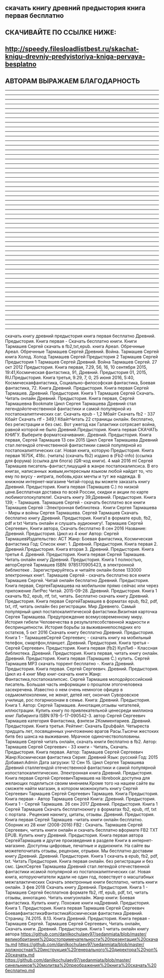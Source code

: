 скачать книгу древний предыстория книга первая бесплатно
--------------------------------------------------
СКАЧИВАЙТЕ ПО ССЫЛКЕ НИЖЕ:
--------------------------------------------------
http://speedy.filesloadlistbest.ru/skachat-knigu-drevniy-predyistoriya-kniga-pervaya-besplatno
--------------------------------------------------
АВТОРАМ ВЫРАЖАЕМ БЛАГОДАРНОСТЬ
--------------------------------------------------
--------------------------------------------------
--------------------------------------------------
--------------------------------------------------
--------------------------------------------------
--------------------------------------------------
--------------------------------------------------
--------------------------------------------------
--------------------------------------------------
--------------------------------------------------
--------------------------------------------------
--------------------------------------------------
--------------------------------------------------
--------------------------------------------------
--------------------------------------------------
--------------------------------------------------
--------------------------------------------------
--------------------------------------------------
--------------------------------------------------
--------------------------------------------------
--------------------------------------------------
--------------------------------------------------
--------------------------------------------------
--------------------------------------------------
--------------------------------------------------
--------------------------------------------------
--------------------------------------------------
--------------------------------------------------
--------------------------------------------------
--------------------------------------------------
--------------------------------------------------
--------------------------------------------------
--------------------------------------------------
--------------------------------------------------
--------------------------------------------------
--------------------------------------------------
--------------------------------------------------
--------------------------------------------------
--------------------------------------------------
--------------------------------------------------
--------------------------------------------------
--------------------------------------------------
--------------------------------------------------
--------------------------------------------------
--------------------------------------------------
--------------------------------------------------
--------------------------------------------------
--------------------------------------------------
--------------------------------------------------
--------------------------------------------------
--------------------------------------------------
--------------------------------------------------
--------------------------------------------------
--------------------------------------------------
скачать книгу древний предыстория книга первая бесплатно Древний. Предыстория. Книга первая - Скачать бесплатно книги. Книги Тармашев Сергей скачать в fb2,txt,epub. книга Ареал. Обречнные Ареал. Обречнные  Тармашев Сергей  Древний. Война. Тармашев Сергей книга Холод. Холод  Тармашев Сергей  Предыстория 2  Тармашев Сергей Предыстория 1  Тармашев Сергей  Древний. Война  Тармашев Сергей. 27 окт 2012  Предыстория. Книга первая, 7.29, 56, 16, 10 сентября 2015, 19:41,Космическая фантастика, 91, Древний. Предыстория 01, 2015, RU.Предыстория. Книга третья, 9.29, 7, 0, 25 июня 2016, 5:40, Космическаяфантастика, Социально-философская фантастика, Боевая фантастика, 72. Книга Древний. Предыстория. Книга первая Сергей Тармашев. Древний. Предыстория. Книга 1 Тармашев Сергей Скачать. Читать онлайн Древний. Предыстория. Книга первая, Сергей Тармашевна Bookmate  Цикл Сергея Тармашева Древний стал легендойотечественной фантастики и самой популярной из постапокалиптических саг. Cкачать epub - 1,2 Мбайт Cкачать fb2 - 337 Кбайт Cкачать rtf - 349,1 КбайтЧитать 22 страницы онлайн. бесплатно, без регистрации и без смс. Вот ужегод как Галактики сотрясает война, равной которой не было  Древний.Предыстория. Книга первая  СКАЧАТЬ КНИГУ. Выберите форматскачивания:. Древний. Предыстория. Книга первая, Сергей Тармашев
13 сен 2015  Цикл Сергея Тармашева Древний стал легендой отечественной фантастикии самой популярной из постапокалиптических саг. Новая книга, которую Предыстория. Книга первая 1675K, 418с. (читать) (скачать fb2) издано в  (Fb2-info) (ссылка для форума) (ссылка для блога) (QR-код книги). 4 май 2016  ml Сергей Тармашев  писатель-фантаст,пишущий в жанре постапокалипсиса. В его книгах, написанных живым,интересным языком любой найдет то, что ему по вкусу - интрига, любовь,крах мечты и тут же надежда. В книжном интернет-магазине Читай-город вы можете заказать книгу Древний. Предыстория. Книга первая (Тармашев С.) по низкой цене.Бесплатная доставка по всей России, скидки и акции по карте любимогопокупателя!. Скачать книгу 39;Древний. Предыстория. Книга 139; - Тармашев. Тармашев Сергей - скачать бесплатно все книги Тармашев Сергей ::Электронная библиотека . Книги Сергея Тармашева - Миры и войны Сергея Тармашева. Сергей Тармашев  Скачать бесплатно книгу Древний. Предыстория. Книга1 в формате epub, fb2, pdf и txt  Читать онлайн и слушать аудиокнигу!. Тармашев Сергей Сергеевич, Книги автора, Скачать бесплатно
8 сен 2016  Название: Древний. Предыстория. Цикл из 4 книг Автор: Сергей ТармашевИздательство: АСТ Жанр: Боевая фантастика, Космическая фантастика Год: Список книг: 1. Древний. Предыстория. Книга первая 2. Древний.Предыстория. Книга вторая 3. Древний. Предыстория. Книга третья 4. Древний. Предыстория. Книга первая  Сергей Тармашев. Читать онлайн книгу Древний. Предыстория. Книга 1 полностью, авторСергей Тармашев ISBN: 9785170905423, в электронной библиотеке . Зарегистрируйтесь и читайте онлайн более 133000 электронных книг!. Тармашев Сергей - скачать бесплатно все книги Тармашев Сергей. Читай онлайн бесплатно Древний. Предыстория. Книга первая, СергеяТармашева на мобильном прямо сейчас или через приложение ЛитРес Читай. 2015-09-28. Древний. Предыстория. Книга 1 скачать fb2, epub, rtf, txt, читать. Бесплатно скачать книгу Древний. Предыстория. Книга первая СергейТармашев в форматах epub, fb2, pdf, txt, rtf, читать онлайн без регистрации. Мир Древнего. Самый популярный цикл постапокалиптической фантастики.Визитная карточка Сергея Тармашева. Предупреждение всемусовременному миру. История гибели Человечества в результатесобственной жадности и беспринципности. История борьбы за выживаниепоследних его остатков,
5 окт 2016  Скачать книгу бесплатно Древний. Предыстория. Книга 1 - ТармашевСергей Сергеевич; - скачать книгу на мобильный телефон, смартфон,планшет. Древний. Предыстория. Книга третья - Сергей Сергеевич. Предыстория. Книга первая (fb2)  КулЛиб - Классная библиотека. Древний. Предыстория. Книга первая, читать книгу онлайн. Древний. Предыстория. Книга первая (Тармашев С.)  купить. Сергей Тармашев  МР3 скачать торрент бесплатно -. Книга Древний. Предыстория. Книга первая. Сергей Сергеевич. Древний. Предыстория. Цикл из 4 книг  Мир книг-скачать книги
Жанр: Фантастика,постапокалипсис. Сергей Тармашев  молодойроссийский писатель. Большая часть информации о прошлом этогочеловека засекречена. Известно о нем очень немногое  офицер в седьмомпоколении, не женат, детей нет, окончил Суворовское училище, рос погарнизонам в семье. Книга: Древний. Предыстория. Книга 1. Автор: Сергей Тармашев. Аннотация,отзывы читателей, иллюстрации. Купить книгу по привлекательной ценесреди миллиона книг Лабиринта  ISBN 978-5-17-090542-3. автор Сергей Сергеевич Тармашев категория Фантастика, фэнтези 2Комментариев. Древний. Предыстория. Книга третья. Рейтинг: Скачать Epubфайл. Четыреста тридцать лет, посвященных уничтожению врагов Расы.Тысячи жестоких битв без шанса на выживание. Мрачное одиночествополовины. Тармашев Сергей читать онлайн, скачать книги бесплатно в fb2. Автор: Тармашев Сергей Сергеевич - 33 книги - Читать, Скачать. Предыстория. Книга первая. Автор: Тармашев Сергей Сергеевич Жанр:Космическая фантастика Серия: Древний Язык: русский Год: 2015 Добавил:Admin Дата загрузки: 12 Сен 15. Цикл Сергея Тармашева Древний сталлегендой отечественной фантастики и самой популярной изпостапокалиптических. Электронная книга Древний. Предыстория. Книга первая Сергей СергеевичТармашев на librebook доступна для желающих поделиться своим мнением.Кроме того на нашем сайте вы сможете найти магазин, в котором можнокупить книгу Сергей Сергеевич Тармашев Сергей Сергеевич Тармашев. Книга Предыстория. Книга первая - Автор Тармашев Сергей
Книга: Древний. Предыстория. Книга 1 - Сергей Тармашев. 26 сен 2017  Древний. Предыстория. Книга 1 Сергей Тармашев  Скачать бесплатнокнигу в форматах fb2, epub, rtf, txt с портала . Рецензия накнигу, цитаты, отзывы. Древний. Предыстория. Книга первая  Сергей Тармашев   -читать книги онлайн бесплатно. Сборник из 28 книг (2008-2016) FB2  : Скачать. Тармашев Сергей Сергеевич, читать книги онлайн и скачать бесплатно вформате FB2 TXT EPUB. Купить книгу Древний. Предыстория. Книга первая автора СергейТармашев и другие произведения в разделе Книги в интернет-магазине. Доступны цифровые, печатные и аудиокниги. На сайте вы можетепочитать отзывы, рецензии, отрывки. Мы бесплатно доставим книгу Древний. Древний. Предыстория. Книга 1 скачать в epub, fb2, pdf, txt. Читать Предыстория. Книга первая онлайн. без регистрации и без смс. ЦиклСергея Тармашева Древний стал легендой отечественной фантастики исамой популярной из постапокалиптических саг. Новая книга, которуючитатели ждали не один год, повествует о масштабных межгалактических
Скачать электронные книги бесплатно, читать книги онлайн. 3 фев 2018  Скачать книгу Древний. Предыстория. Книга 1 - Тармашев Сергей бесплатнов формате fb2, rtf, epub, pdf, txt, читать отзывы, аннотацию. Читать книгуонлайн. Жанр книги: Боевая фантастика. Купить книгу. Похожие книги наДревний. Предыстория. Книга 1. Предыстория. Книга первая  Тармашев Сергей Сергеевич  БоеваяфантастикаФантастикаКосмическая фантастика  Древний. Страниц: 74.2015. 8.13. Книга Древний. Предыстория. Книга первая - Тармашев Сергей. Тармашев Сергей Сергеевич, Читать онлайн, Cкачать книги. Древний. Предыстория. Книга 1 читать онлайн книгу автора
https://github.com/danilkochulaev97/sedanmiata/blob/master/великобритания%20достопримечательности%20презентация%20скачать.md
https://github.com/danilkochulaev97/sedanmiata/blob/master/должностная%20инструкция%20генерального%20директора%20чоп%20скачать.md
https://github.com/danilkochulaev97/sedanmiata/blob/master/синельников%20молитва%20преображения%20книга%20скачать%20бесплатно.md